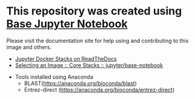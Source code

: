 

# This repository was created using [Base Jupyter Notebook](https://github.com/jupyter/docker-stacks)

Please visit the documentation site for help using and contributing to this image and others.

* [Jupyter Docker Stacks on ReadTheDocs](http://jupyter-docker-stacks.readthedocs.io/en/latest/index.html)
* [Selecting an Image :: Core Stacks :: jupyter/base-notebook](http://jupyter-docker-stacks.readthedocs.io/en/latest/using/selecting.html#jupyter-base-notebook)

+ Tools installed using Anaconda
    - BLAST(https://anaconda.org/bioconda/blast)
    - Entrez-direct (https://anaconda.org/bioconda/entrez-direct)

